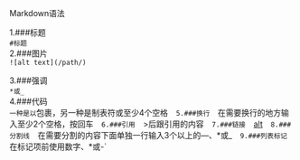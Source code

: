 Markdown语法  

1.###标题  
    `#标题`  
2.###图片  
	`![alt text](/path/)`

3.###强调  
	`*或_`  
4.###代码  
	`一种是以`包裹，另一种是制表符或至少4个空格`  
5.###换行  
	`在需要换行的地方输入至少2个空格，按回车`  
6.###引用  
		`>后跟引用的内容`  
7.###链接  
		`[alt](/path/)`  
8.###分割线  
	`在需要分割的内容下面单独一行输入3个以上的—、*或_`  
9.###列表标记  
	`在标记项前使用数字、*或-`